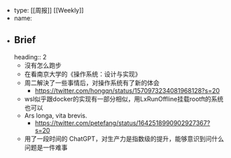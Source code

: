 - type: [[周报]] [[Weekly]]
- name:
- ## Brief
  heading:: 2
	- 沒有怎么跑步
	- 在看南京大学的《操作系统：设计与实现》
	- 周二解決了一些事情后，对操作系统有了新的体会
		- https://twitter.com/hongqn/status/1570973234081968128?s=20
	- wsl似乎跟docker的实现有一部分相似，用LxRunOffline挂载rootft的系统也可以
	- Ars longa, vita brevis.
		- https://twitter.com/petefang/status/1642518990902927367?s=20
	- 用了一段时间的 ChatGPT，对生产力是指数级的提升，能够意识到问什么问题是一件难事